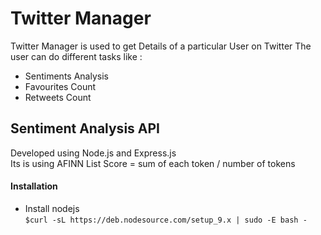 # Twitter Manager
Twitter Manager is used to get Details of a particular User on Twitter
The user can do different tasks like :
  - Sentiments Analysis
  - Favourites Count
  - Retweets Count
 
## Sentiment Analysis API
Developed using Node.js and Express.js<br>
Its is using AFINN List
Score = sum of each token / number of tokens
 
#### Installation
  - Install nodejs<br>
  `$curl -sL https://deb.nodesource.com/setup_9.x | sudo -E bash -`<br>
